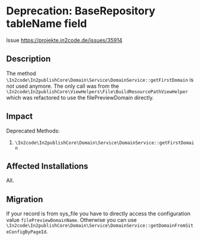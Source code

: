 # Deprecation: BaseRepository tableName field

Issue https://projekte.in2code.de/issues/35914

## Description

The method `\In2code\In2publishCore\Domain\Service\DomainService::getFirstDomain` is not used anymore.
The only call was from the `\In2code\In2publishCore\ViewHelpers\File\BuildResourcePathViewHelper` which was refactored
to use the filePreviewDomain directly.

## Impact

Deprecated Methods:

1. `\In2code\In2publishCore\Domain\Service\DomainService::getFirstDomain`

## Affected Installations

All.

## Migration

If your record is from sys_file you have to directly access the configuration value `filePreviewDomainName`.
Otherwise you can use `\In2code\In2publishCore\Domain\Service\DomainService::getDomainFromSiteConfigByPageId`.
